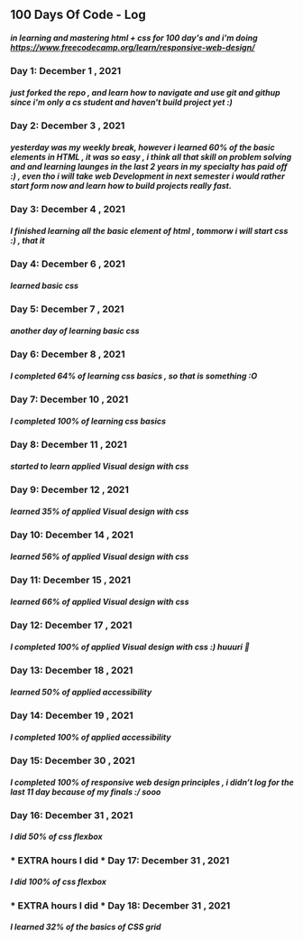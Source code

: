 ## 100 Days Of Code - Log
##### in learning and mastering html + css for 100 day's and i'm doing https://www.freecodecamp.org/learn/responsive-web-design/


### Day 1:  December 1 , 2021 
##### just forked the repo , and learn how to navigate and use git and githup since i'm only a cs student and haven't build project yet :)

### Day 2:  December 3 , 2021 
##### yesterday was my weekly break, however i learned 60% of the basic elements in HTML , it was so easy , i think all that skill on problem solving and and learning launges in the last 2 years in my specialty has paid off :) , even tho i will take web Development in next semester i would rather start form now and learn how to build projects really fast.

### Day 3:  December 4 , 2021 
##### I finished learning all the basic element of html , tommorw i will start css :) , that it

### Day 4:  December 6 , 2021 
##### learned basic css 

### Day 5:  December 7 , 2021 
##### another day of learning basic css 

### Day 6:  December 8 , 2021 
##### I completed 64% of learning css basics , so that is something :O

### Day 7:  December 10 , 2021 
##### I completed 100% of learning css basics 

### Day 8:  December 11 , 2021 
##### started to learn applied Visual design with css

### Day 9:  December 12 , 2021 
##### learned 35% of applied Visual design with css

### Day 10:  December 14 , 2021 
##### learned 56% of applied Visual design with css

### Day 11:  December 15 , 2021 
##### learned 66% of applied Visual design with css 

### Day 12:  December 17 , 2021 
#####  I completed 100% of applied Visual design with css :) huuuri 🎉

### Day 13:  December 18 , 2021 
#####  learned 50% of applied accessibility 

### Day 14:  December 19 , 2021 
#####  I completed 100% of applied accessibility 


### Day 15:  December 30 , 2021 
#####  I completed 100% of responsive web design principles , i didn’t log for the last 11 day because of my finals :/ sooo

### Day 16:  December 31 , 2021 
#####  I did 50% of css flexbox 

### * EXTRA hours I did * Day 17:  December 31 , 2021 
#####  I did 100% of css flexbox


### * EXTRA hours I did * Day 18:  December 31 , 2021 
#####  I learned 32% of the basics of CSS grid
